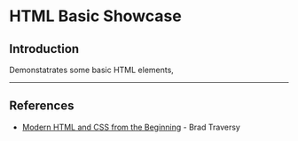 # HTML Basic Showcase

## Introduction

Demonstatrates some basic HTML elements,

---

## References

* [Modern HTML and CSS from the Beginning](https://www.udemy.com/modern-html-css-from-the-beginning) - Brad Traversy